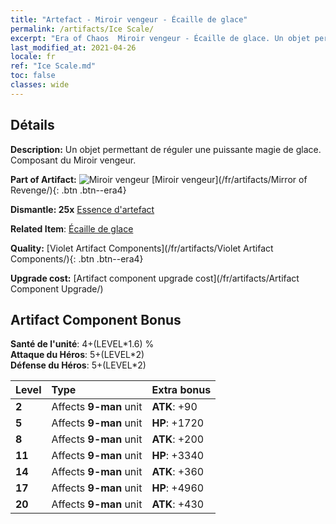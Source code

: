 ```yaml
---
title: "Artefact - Miroir vengeur - Écaille de glace"
permalink: /artifacts/Ice Scale/
excerpt: "Era of Chaos  Miroir vengeur - Écaille de glace. Un objet permettant de réguler une puissante magie de glace. Composant du Miroir vengeur."
last_modified_at: 2021-04-26
locale: fr
ref: "Ice Scale.md"
toc: false
classes: wide
---
```




## Détails

 **Description:** Un objet permettant de réguler une puissante magie de glace. Composant du Miroir vengeur.

 **Part of Artifact:** ![Miroir vengeur](/images/t/icon_artifact_35.png) [Miroir vengeur](/fr/artifacts/Mirror of Revenge/){: .btn .btn--era4}

 **Dismantle: 25x** [Essence d'artefact](/ItemsFR/con_905/)

 **Related Item**: [Écaille de glace](/ItemsFR/art_141/)

 **Quality:** [Violet Artifact Components](/fr/artifacts/Violet Artifact Components/){: .btn .btn--era4}

 **Upgrade cost:** [Artifact component upgrade cost](/fr/artifacts/Artifact Component Upgrade/)

## Artifact Component Bonus

  **Santé de l'unité**: 4+(LEVEL\*1.6) %<br/>**Attaque du Héros**: 5+(LEVEL\*2)<br/>**Défense du Héros**: 5+(LEVEL\*2)

  |  Level  | Type |    Extra bonus  | 
  |:--------|:-----|:----------------| 
  | **2** | Affects **9-man** unit | **ATK**: +90 | 
  | **5** | Affects **9-man** unit | **HP**: +1720 | 
  | **8** | Affects **9-man** unit | **ATK**: +200 | 
  | **11** | Affects **9-man** unit | **HP**: +3340 | 
  | **14** | Affects **9-man** unit | **ATK**: +360 | 
  | **17** | Affects **9-man** unit | **HP**: +4960 | 
  | **20** | Affects **9-man** unit | **ATK**: +430 | 
